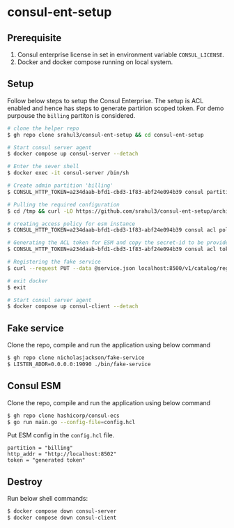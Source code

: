 # consul-ent-setup

## Prerequisite
1. Consul enterprise license in set in environment variable `CONSUL_LICENSE`.
2. Docker and docker compose running on local system.

## Setup
Follow below steps to setup the Consul Enterprise. The setup is ACL enabled and hence has steps to generate partirion scoped token. For demo purpouse the `billing` partiton is considered.


```sh
# clone the helper repo
$ gh repo clone srahul3/consul-ent-setup && cd consul-ent-setup

# Start consul server agent
$ docker compose up consul-server --detach

# Enter the sever shell
$ docker exec -it consul-server /bin/sh

# Create admin partition 'billing'
$ CONSUL_HTTP_TOKEN=a234daab-bfd1-cbd3-1f83-abf24e094b39 consul partition create --name billing

# Pulling the required configuration
$ cd /tmp && curl -LO https://github.com/srahul3/consul-ent-setup/archive/refs/heads/main.zip && unzip main.zip && cd /tmp/consul-ent-setup-main/configs

# creating access policy for esm instance
$ CONSUL_HTTP_TOKEN=a234daab-bfd1-cbd3-1f83-abf24e094b39 consul acl policy create -name "esm" -rules @policy.hcl -description "esm" -partition "billing"

# Generating the ACL token for ESM and copy the secret-id to be provided in `config.hcl` in ESM configuration as `token`
$ CONSUL_HTTP_TOKEN=a234daab-bfd1-cbd3-1f83-abf24e094b39 consul acl token create -partition "billing" -policy-name="esm"

# Registering the fake service
$ curl --request PUT --data @service.json localhost:8500/v1/catalog/register -H "x-consul-token: a234daab-bfd1-cbd3-1f83-abf24e094b39"

# exit docker
$ exit

# Start consul server agent
$ docker compose up consul-client --detach

```

## Fake service

Clone the repo, compile and run the application using below command
```sh
$ gh repo clone nicholasjackson/fake-service
$ LISTEN_ADDR=0.0.0.0:19090 ./bin/fake-service
```
## Consul ESM
Clone the repo, compile and run the application using below command
```sh
$ gh repo clone hashicorp/consul-ecs
$ go run main.go --config-file=config.hcl
```

Put ESM config in the `config.hcl` file.
```hcl
partition = "billing"
http_addr = "http://localhost:8502"
token = "generated token"
```

## Destroy

Run below shell commands:
```sh
$ docker compose down consul-server
$ docker compose down consul-client
```
